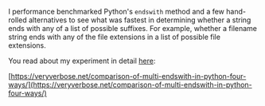 I performance benchmarked Python's `endswith` method and a few hand-rolled alternatives to see what was fastest in determining whether a string ends with any of a list of possible suffixes. For example, whether a filename string ends with any of the file extensions in a list of possible file extensions.

You read about my experiment in detail [here](https://veryverbose.net/comparison-of-multi-endswith-in-python-four-ways/):

[https://veryverbose.net/comparison-of-multi-endswith-in-python-four-ways/](https://veryverbose.net/comparison-of-multi-endswith-in-python-four-ways/)

